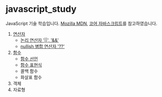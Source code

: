 # javascript_study
JavaScript 기술 학습입니다.
[Mozilla MDN](https://developer.mozilla.org/en-US/docs/Web/JavaScript), [코어 자바스크립트](https://ko.javascript.info/about)를 참고하였습니다.



1. [연산자](./연산자/operator.md)
	* [논리 연산자 '||', '&&'](./연산자/add_or.md)
	* [nullish 병합 연산자 '??'](./연산자/nullish.md)
2. [함수](./함수/function.md)
	* [함수 선언](./함수/declaration.md)
	* [함수 표현식](./함수/expression.md)
	* 콜백 함수
	* 화살표 함수
3. 객체
4. 자료형
